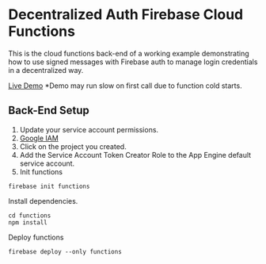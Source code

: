 # Decentralized Auth Firebase Cloud Functions

This is the cloud functions back-end of a working example demonstrating how to use signed messages with Firebase auth to manage login credentials in a decentralized way.

[Live Demo](https://decentralized-auth-1b3f3.web.app/)
*Demo may run slow on first call due to function cold starts.

## Back-End Setup

1. Update your service account permissions.
2. [Google IAM](https://console.cloud.google.com/projectselector2/iam-admin)
3. Click on the project you created.
4. Add the Service Account Token Creator Role to the App Engine default service account.
5. Init functions

```shell
firebase init functions
```

Install dependencies.

```shell
cd functions
npm install
```

Deploy functions

```shell
firebase deploy --only functions
```
